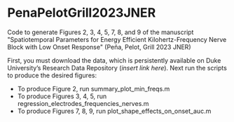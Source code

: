 # PenaPelotGrill2023JNER
Code to generate Figures 2, 3, 4, 5, 7, 8, and 9 of the manuscript "Spatiotemporal Parameters for Energy Efficient Kilohertz-Frequency Nerve Block with Low Onset Response" (Peña, Pelot, Grill 2023 JNER)

First, you must download the data, which is persistently available on Duke University’s Research Data Repository (_insert link here_). Next run the scripts to produce the desired figures:
- To produce Figure 2, run summary_plot_min_freqs.m
- To produce Figures 3, 4, 5, run regression_electrodes_frequencies_nerves.m
- To produce Figures 7, 8, 9, run plot_shape_effects_on_onset_auc.m

